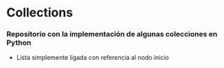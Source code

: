 # Collections

### Repositorio con la implementación de algunas colecciones en Python

- Lista simplemente ligada con referencia al nodo inicio
